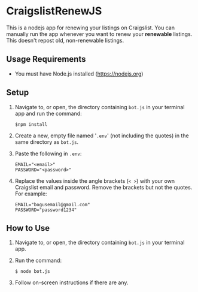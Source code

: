 # CraigslistRenewJS
This is a nodejs app for renewing your listings on Craigslist.  You can manually run the app whenever you want to renew your **renewable** listings.  This doesn't repost old, non-renewable listings.

## Usage Requirements
* You must have Node.js installed (https://nodejs.org)


## Setup
1. Navigate to, or open, the directory containing `bot.js` in your terminal app and run the command:
    ```console
    $npm install
    ```

2. Create a new, empty file named '`.env`' (not including the quotes) in the same directory as `bot.js`.

3. Paste the following in `.env`:

    ```
    EMAIL="<email>"
    PASSWORD="<password>"
    ```
4. Replace the values inside the angle brackets (`< >`) with your own Craigslist email and password.  Remove the brackets but not the quotes.  For example:

    ```
    EMAIL="bogusemail@gmail.com"
    PASSWORD="password1234"
    ```


## How to Use
1. Navigate to, or open, the directory containing `bot.js` in your terminal app.

2. Run the command:
    ```console
    $ node bot.js
    ```

3. Follow on-screen instructions if there are any.
